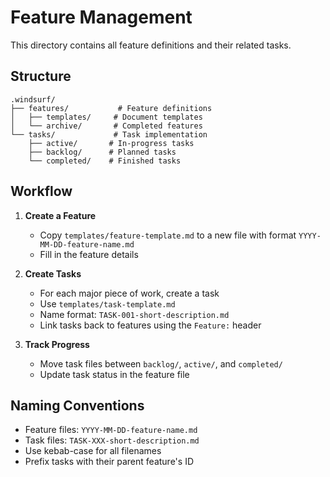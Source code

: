 # Feature Management

This directory contains all feature definitions and their related tasks.

## Structure

```
.windsurf/
├── features/           # Feature definitions
│   ├── templates/     # Document templates
│   └── archive/       # Completed features
└── tasks/             # Task implementation
    ├── active/       # In-progress tasks
    ├── backlog/      # Planned tasks
    └── completed/    # Finished tasks
```

## Workflow

1. **Create a Feature**
   - Copy `templates/feature-template.md` to a new file with format `YYYY-MM-DD-feature-name.md`
   - Fill in the feature details

2. **Create Tasks**
   - For each major piece of work, create a task
   - Use `templates/task-template.md`
   - Name format: `TASK-001-short-description.md`
   - Link tasks back to features using the `Feature:` header

3. **Track Progress**
   - Move task files between `backlog/`, `active/`, and `completed/`
   - Update task status in the feature file

## Naming Conventions

- Feature files: `YYYY-MM-DD-feature-name.md`
- Task files: `TASK-XXX-short-description.md`
- Use kebab-case for all filenames
- Prefix tasks with their parent feature's ID

